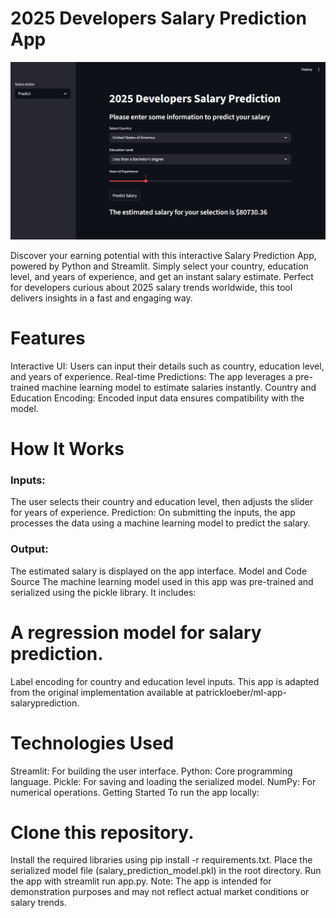 # 2025 Developers Salary Prediction App
![App Image](https://github.com/RaphRivers/Developers-Salary-Prediction-ML-Model-App/blob/main/pred-1.png)

Discover your earning potential with this interactive Salary Prediction App, powered by Python and Streamlit. Simply select your country, education level, and years of experience, and get an instant salary estimate. Perfect for developers curious about 2025 salary trends worldwide, this tool delivers insights in a fast and engaging way.

# Features
Interactive UI: Users can input their details such as country, education level, and years of experience.
Real-time Predictions: The app leverages a pre-trained machine learning model to estimate salaries instantly.
Country and Education Encoding: Encoded input data ensures compatibility with the model.

# How It Works
### Inputs: 
The user selects their country and education level, then adjusts the slider for years of experience.
Prediction: On submitting the inputs, the app processes the data using a machine learning model to predict the salary.
### Output: 
The estimated salary is displayed on the app interface.
Model and Code Source
The machine learning model used in this app was pre-trained and serialized using the pickle library. It includes:

# A regression model for salary prediction.
Label encoding for country and education level inputs.
This app is adapted from the original implementation available at patrickloeber/ml-app-salaryprediction.

# Technologies Used
Streamlit: For building the user interface.
Python: Core programming language.
Pickle: For saving and loading the serialized model.
NumPy: For numerical operations.
Getting Started
To run the app locally:

# Clone this repository.
Install the required libraries using pip install -r requirements.txt.
Place the serialized model file (salary_prediction_model.pkl) in the root directory.
Run the app with streamlit run app.py.
Note: The app is intended for demonstration purposes and may not reflect actual market conditions or salary trends.
